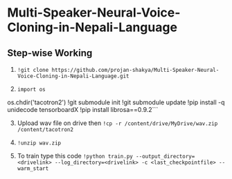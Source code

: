 # Multi-Speaker-Neural-Voice-Cloning-in-Nepali-Language


## Step-wise Working 

1. ```!git clone https://github.com/projan-shakya/Multi-Speaker-Neural-Voice-Cloning-in-Nepali-Language.git```
2. ```
   import os
  os.chdir('tacotron2')
  !git submodule init
  !git submodule update
  !pip install -q unidecode tensorboardX
  !pip install librosa==0.9.2```

3. Upload wav file on drive then
   ```!cp -r /content/drive/MyDrive/wav.zip /content/tacotron2```
4. ```!unzip wav.zip```

5.  To train type this code
   ```!python train.py --output_directory=<drivelink> --log_directory=<drivelink> -c <last_checkpointfile> --warm_start```
